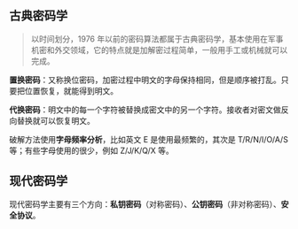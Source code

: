 ## 古典密码学
> 以时间划分，1976 年以前的密码算法都属于古典密码学，基本使用在军事机密和外交领域，它的特点就是加解密过程简单，一般用手工或机械就可以完成。

**置换密码**：又称换位密码，加密过程中明文的字母保持相同，但是顺序被打乱。只要把位置恢复，就能得到明文。

**代换密码**：明文中的每一个字符被替换成密文中的另一个字符。接收者对密文做反向替换就可以恢复明文。

破解方法使用**字母频率分析**，比如英文 E 是使用最频繁的，其次是 T/R/N/I/O/A/S 等；有些字母使用的很少，例如 Z/J/K/Q/X 等。

## 现代密码学
现代密码学主要有三个方向：**私钥密码**（对称密码）、**公钥密码**（非对称密码）、**安全协议**。


